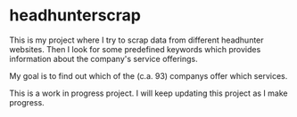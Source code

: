 # headhunterscrap
This is my project where I try to scrap data from different headhunter websites. Then I look for some predefined keywords which provides information about the company's service offerings.

My goal is to find out which of the (c.a. 93) companys offer which services.

This is a work in progress project. I will keep updating this project as I make progress.